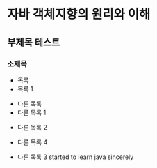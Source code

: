 # 자바 객체지향의 원리와 이해
## 부제목 테스트
### 소제목

* 목록
* 목록 1
- 다른 목록
- 다른 목록 1
* 다른 목록 2
- 다른 목록 4
+ 다른 목록 3
started to learn java sincerely
